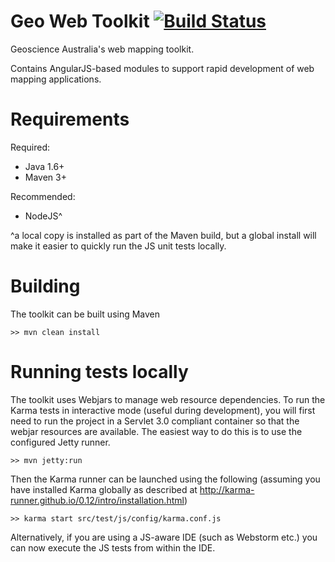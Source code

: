 # Geo Web Toolkit [![Build Status](https://travis-ci.org/GeoscienceAustralia/geo-web-toolkit.svg?branch=doco-comments)](https://travis-ci.org/GeoscienceAustralia/geo-web-toolkit)

Geoscience Australia's web mapping toolkit.

Contains AngularJS-based modules to support rapid development of web mapping applications.

# Requirements

Required:

* Java 1.6+
* Maven 3+

Recommended:

* NodeJS^

^a local copy is installed as part of the Maven build, but a global install will make it easier to quickly run the JS unit tests locally.

# Building

The toolkit can be built using Maven

`>> mvn clean install`

# Running tests locally

The toolkit uses Webjars to manage web resource dependencies. To run the Karma tests in interactive mode (useful during development), you will first need to run the project in a Servlet 3.0 compliant container so that the webjar resources are available. The easiest way to do this is to use the configured Jetty runner.

 `>> mvn jetty:run`

 Then the Karma runner can be launched using the following (assuming you have installed Karma globally as described at http://karma-runner.github.io/0.12/intro/installation.html)

 `>> karma start src/test/js/config/karma.conf.js`

 Alternatively, if you are using a JS-aware IDE (such as Webstorm etc.) you can now execute the JS tests from within the IDE.
